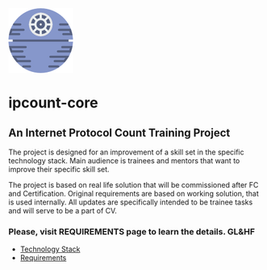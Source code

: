<img src="https://github.com/yurii-polishchuk/ipcount-core/blob/master/assets/space-station.png" width="128" heigh="128">

# ipcount-core

## An Internet Protocol Count Training Project

The project is designed for an improvement of a  skill set in the specific technology stack.
Main audience is trainees and mentors that want to improve their specific skill set.

The project is based on real life solution that will be commissioned after FC and Certification.
Original requirements are based on working solution, that is used internally. All updates are specifically intended to be trainee tasks and will serve to be a part of CV. 

### Please, visit REQUIREMENTS page to learn the details. GL&HF

 * [Technology Stack](https://github.com/yurii-polishchuk/ipcount-core/wiki/Technology-Stack)
 * [Requirements](https://github.com/yurii-polishchuk/ipcount-core/wiki/Requirements)

